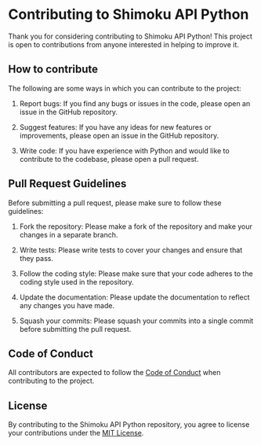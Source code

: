 
# Contributing to Shimoku API Python

Thank you for considering contributing to Shimoku API Python! This project is open to contributions from anyone interested in helping to improve it.

## How to contribute

The following are some ways in which you can contribute to the project:

1. Report bugs: If you find any bugs or issues in the code, please open an issue in the GitHub repository.

2. Suggest features: If you have any ideas for new features or improvements, please open an issue in the GitHub repository.

3. Write code: If you have experience with Python and would like to contribute to the codebase, please open a pull request.

## Pull Request Guidelines

Before submitting a pull request, please make sure to follow these guidelines:

1. Fork the repository: Please make a fork of the repository and make your changes in a separate branch.

2. Write tests: Please write tests to cover your changes and ensure that they pass.

3. Follow the coding style: Please make sure that your code adheres to the coding style used in the repository.

4. Update the documentation: Please update the documentation to reflect any changes you have made.

5. Squash your commits: Please squash your commits into a single commit before submitting the pull request.


## Code of Conduct

All contributors are expected to follow the [Code of Conduct](https://github.com/shimoku-tech/shimoku-api-python/blob/master/CODE_OF_CONDUCT.md) when contributing to the project.

## License

By contributing to the Shimoku API Python repository, you agree to license your contributions under the [MIT License](https://github.com/shimoku-tech/shimoku-api-python/blob/master/LICENSE.txt).
